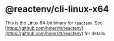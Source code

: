 # @reactenv/cli-linux-x64

This is the Linux 64-bit binary for [`reactenv`](https://github.com/hmerritt/reactenv). See [https://github.com/hmerritt/reactenv](https://github.com/hmerritt/reactenv) for details.

